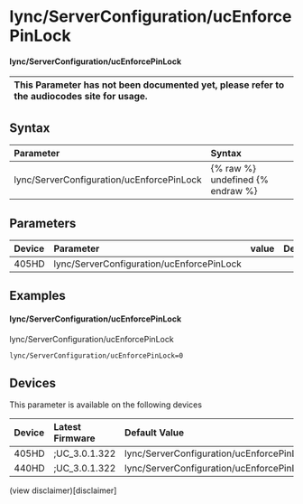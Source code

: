 ﻿---
description: lync/ServerConfiguration/ucEnforcePinLock
search:
    keywords: ['lync','ServerConfiguration','ucEnforcePinLock']
---

# lync/ServerConfiguration/ucEnforcePinLock

#### lync/ServerConfiguration/ucEnforcePinLock


| This Parameter has not been documented yet, please refer to the audiocodes site for usage.  |
| :--- |

## Syntax
| Parameter | Syntax |
| :--- | :--- |
|lync/ServerConfiguration/ucEnforcePinLock | {% raw %} undefined {% endraw %} |

## Parameters
|Device|Parameter|value|Description|
|:---|:---|:---|:---|
| 405HD | lync/ServerConfiguration/ucEnforcePinLock |  |  |

## Examples
#### lync/ServerConfiguration/ucEnforcePinLock

lync/ServerConfiguration/ucEnforcePinLock

```
lync/ServerConfiguration/ucEnforcePinLock=0
```

## Devices
This parameter is available on the following devices

| Device | Latest Firmware | Default Value |
|:---|:---|:---|
| 405HD | ;UC_3.0.1.322 | lync/ServerConfiguration/ucEnforcePinLock=0 
| 440HD | ;UC_3.0.1.322 | lync/ServerConfiguration/ucEnforcePinLock=0 

(view disclaimer)[disclaimer]
